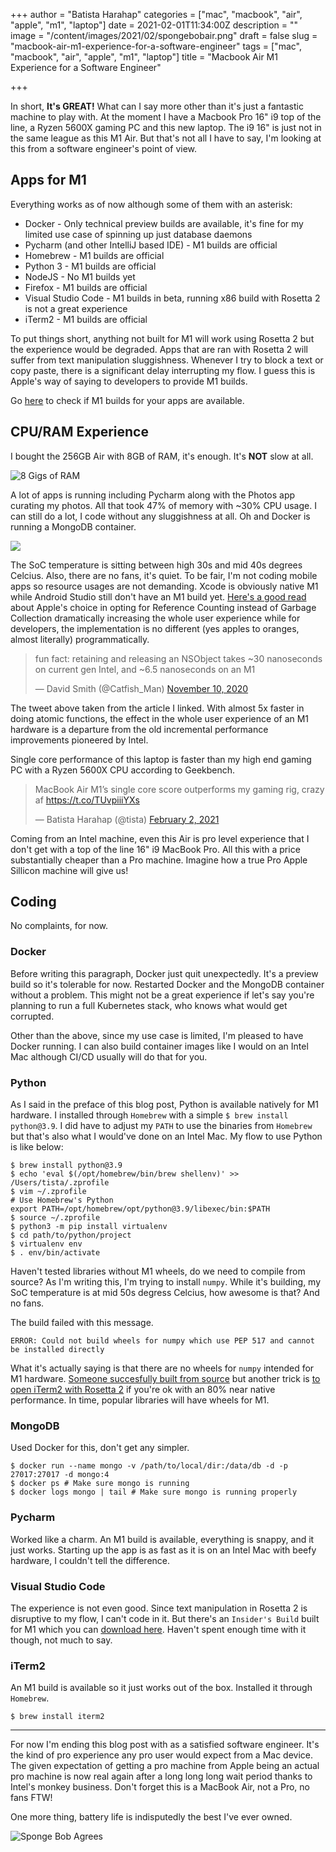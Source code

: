 +++
author = "Batista Harahap"
categories = ["mac", "macbook", "air", "apple", "m1", "laptop"]
date = 2021-02-01T11:34:00Z
description = ""
image = "/content/images/2021/02/spongebobair.png"
draft = false
slug = "macbook-air-m1-experience-for-a-software-engineer"
tags = ["mac", "macbook", "air", "apple", "m1", "laptop"]
title = "Macbook Air M1 Experience for a Software Engineer"

+++

In short, **It's GREAT!** What can I say more other than it's just a fantastic machine to play with. At the moment I have a Macbook Pro 16" i9 top of the line, a Ryzen 5600X gaming PC and this new laptop. The i9 16" is just not in the same league as this M1 Air. But that's not all I have to say, I'm looking at this from a software engineer's point of view.

## Apps for M1

Everything works as of now although some of them with an asterisk:

* Docker - Only technical preview builds are available, it's fine for my limited use case of spinning up just database daemons
* Pycharm (and other IntelliJ based IDE) - M1 builds are official
* Homebrew - M1 builds are official
* Python 3 - M1 builds are official
* NodeJS - No M1 builds yet
* Firefox - M1 builds are official
* Visual Studio Code - M1 builds in beta, running x86 build with Rosetta 2 is not a great experience
* iTerm2 - M1 builds are official

To put things short, anything not built for M1 will work using Rosetta 2 but the experience would be degraded. Apps that are ran with Rosetta 2 will suffer from text manipulation sluggishness. Whenever I try to block a text or copy paste, there is a significant delay interrupting my flow. I guess this is Apple's way of saying to developers to provide M1 builds.

Go [here](https://ported2m1.com/) to check if M1 builds for your apps are available.

## CPU/RAM Experience

I bought the 256GB Air with 8GB of RAM, it's enough. It's **NOT** slow at all.

![8 Gigs of RAM](/content/images/2021/02/8gigs.png)

A lot of apps is running including Pycharm along with the Photos app curating my photos. All that took 47% of memory with ~30% CPU usage. I can still do a lot, I code without any sluggishness at all. Oh and Docker is running a MongoDB container.

![](/content/images/2021/02/docker-8gigs.png)

The SoC temperature is sitting between high 30s and mid 40s degrees Celcius. Also, there are no fans, it's quiet. To be fair, I'm not coding mobile apps so resource usages are not demanding. Xcode is obviously native M1 while Android Studio still don't have an M1 build yet. [Here's a good read](https://blog.metaobject.com/2020/11/m1-memory-and-performance.html) about Apple's choice in opting for Reference Counting instead of Garbage Collection dramatically increasing the whole user experience while for developers, the implementation is no different (yes apples to oranges, almost literally) programmatically.

<blockquote class="twitter-tweet"><p lang="en" dir="ltr">fun fact:  retaining and releasing an NSObject takes ~30 nanoseconds on current gen Intel, and ~6.5 nanoseconds on an M1</p>— David Smith  (@Catfish_Man) <a  href="https://twitter.com/Catfish_Man/status/1326238434235568128?ref_src=twsrc%5Etfw">November 10, 2020</a></blockquote> <script async src="https://platform.twitter.com/widgets.js"  charset="utf-8"></script> 

The tweet above taken from the article I linked. With almost 5x faster in doing atomic functions, the effect in the whole user experience of an M1 hardware is a departure from the old incremental performance improvements pioneered by Intel.

Single core performance of this laptop is faster than my high end gaming PC with a Ryzen 5600X CPU according to Geekbench.

<blockquote class="twitter-tweet"><p lang="en" dir="ltr">MacBook Air M1’s  single core score outperforms my gaming rig, crazy af <a  href="https://t.co/TUvpiiiYXs">https://t.co/TUvpiiiYXs</a></p>— Batista Harahap (@tista) <a  href="https://twitter.com/tista/status/1356531756887756802?ref_src=twsrc%5Etfw">February 2, 2021</a></blockquote> <script async src="https://platform.twitter.com/widgets.js"  charset="utf-8"></script> 

Coming from an Intel machine, even this Air is pro level experience that I don't get with a top of the line 16" i9 MacBook Pro. All this with a price substantially cheaper than a Pro machine. Imagine how a true Pro Apple Sillicon machine will give us!

## Coding

No complaints, for now.

### Docker

Before writing this paragraph, Docker just quit unexpectedly. It's a preview build so it's tolerable for now. Restarted Docker and the MongoDB container without a problem. This might not be a great experience if let's say you're planning to run a full Kubernetes stack, who knows what would get corrupted.

Other than the above, since my use case is limited, I'm pleased to have Docker running. I can also build container images like I would on an Intel Mac although CI/CD usually will do that for you.

### Python

As I said in the preface of this blog post, Python is available natively for M1 hardware. I installed through `Homebrew` with a simple `$ brew install python@3.9`. I did have to adjust my `PATH` to use the binaries from `Homebrew` but that's also what I would've done on an Intel Mac. My flow to use Python is like below:

```
$ brew install python@3.9
$ echo 'eval $(/opt/homebrew/bin/brew shellenv)' >> /Users/tista/.zprofile
$ vim ~/.zprofile
# Use Homebrew's Python
export PATH=/opt/homebrew/opt/python@3.9/libexec/bin:$PATH
$ source ~/.zprofile
$ python3 -m pip install virtualenv
$ cd path/to/python/project
$ virtualenv env
$ . env/bin/activate
```

Haven't tested libraries without M1 wheels, do we need to compile from source? As I'm writing this, I'm trying to install `numpy`. While it's building, my SoC temperature is at mid 50s degress Celcius, how awesome is that? And no fans.

The build failed with this message.

```
ERROR: Could not build wheels for numpy which use PEP 517 and cannot be installed directly
```

What it's actually saying is that there are no wheels for `numpy` intended for M1 hardware. [Someone succesfully built from source](https://stackoverflow.com/questions/65336789/numpy-build-fail-in-m1-big-sur-11-1) but another trick is [to open iTerm2 with Rosetta 2](https://alexslobodnik.medium.com/apple-m1-python-pandas-and-homebrew-20f14828ccc7) if you're ok with an 80% near native performance. In time, popular libraries will have wheels for M1.

### MongoDB

Used Docker for this, don't get any simpler.

```
$ docker run --name mongo -v /path/to/local/dir:/data/db -d -p 27017:27017 -d mongo:4
$ docker ps # Make sure mongo is running
$ docker logs mongo | tail # Make sure mongo is running properly
```

### Pycharm

Worked like a charm. An M1 build is available, everything is snappy, and it just works. Starting up the app is as fast as it is on an Intel Mac with beefy hardware, I couldn't tell the difference.

### Visual Studio Code

The experience is not even good. Since text manipulation in Rosetta 2 is disruptive to my flow, I can't code in it. But there's an `Insider's Build` built for M1 which you can [download here](https://code.visualstudio.com/insiders). Haven't spent enough time with it though, not much to say.

### iTerm2

An M1 build is available so it just works out of the box. Installed it through `Homebrew`.

```
$ brew install iterm2
```

---

For now I'm ending this blog post with as a satisfied software engineer. It's the kind of pro experience any pro user would expect from a Mac device. The given expectation of getting a pro machine from Apple being an actual pro machine is now real again after a long long long wait period thanks to Intel's monkey business. Don't forget this is a MacBook Air, not a Pro, no fans FTW!

One more thing, battery life is indisputedly the best I've ever owned.

![Sponge Bob Agrees](/content/images/2021/02/spongebobair.png)
